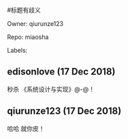 #标题有歧义

Owner: qiurunze123

Repo: miaosha

Labels: 

## edisonlove (17 Dec 2018)

秒杀   《系统设计与实现》@-@！

## qiurunze123 (17 Dec 2018)

哈哈 就你皮！

